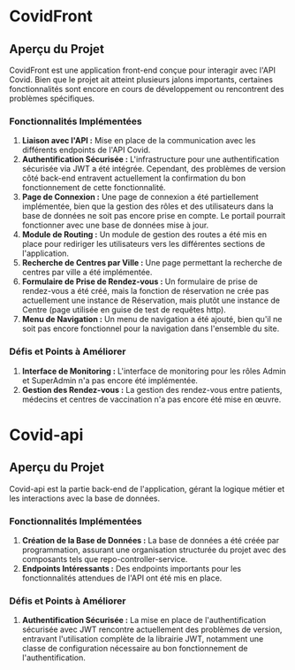 # CovidFront

## Aperçu du Projet

CovidFront est une application front-end conçue pour interagir avec l'API Covid. Bien que le projet ait atteint plusieurs jalons importants, certaines fonctionnalités sont encore en cours de développement ou rencontrent des problèmes spécifiques.

### Fonctionnalités Implémentées

1. **Liaison avec l'API :** Mise en place de la communication avec les différents endpoints de l'API Covid.
2. **Authentification Sécurisée :** L'infrastructure pour une authentification sécurisée via JWT a été intégrée. Cependant, des problèmes de version côté back-end entravent actuellement la confirmation du bon fonctionnement de cette fonctionnalité.
3. **Page de Connexion :** Une page de connexion a été partiellement implémentée, bien que la gestion des rôles et des utilisateurs dans la base de données ne soit pas encore prise en compte. Le portail pourrait fonctionner avec une base de données mise à jour.
4. **Module de Routing :** Un module de gestion des routes a été mis en place pour rediriger les utilisateurs vers les différentes sections de l'application.
5. **Recherche de Centres par Ville :** Une page permettant la recherche de centres par ville a été implémentée.
6. **Formulaire de Prise de Rendez-vous :** Un formulaire de prise de rendez-vous a été créé, mais la fonction de réservation ne crée pas actuellement une instance de Réservation, mais plutôt une instance de Centre (page utilisée en guise de test de requêtes http).
7. **Menu de Navigation :** Un menu de navigation a été ajouté, bien qu'il ne soit pas encore fonctionnel pour la navigation dans l'ensemble du site.

### Défis et Points à Améliorer

1. **Interface de Monitoring :** L'interface de monitoring pour les rôles Admin et SuperAdmin n'a pas encore été implémentée.
2. **Gestion des Rendez-vous :** La gestion des rendez-vous entre patients, médecins et centres de vaccination n'a pas encore été mise en œuvre.

# Covid-api

## Aperçu du Projet

Covid-api est la partie back-end de l'application, gérant la logique métier et les interactions avec la base de données.

### Fonctionnalités Implémentées

1. **Création de la Base de Données :** La base de données a été créée par programmation, assurant une organisation structurée du projet avec des composants tels que repo-controller-service.
2. **Endpoints Intéressants :** Des endpoints importants pour les fonctionnalités attendues de l'API ont été mis en place.

### Défis et Points à Améliorer

1. **Authentification Sécurisée :** La mise en place de l'authentification sécurisée avec JWT rencontre actuellement des problèmes de version, entravant l'utilisation complète de la librairie JWT, notamment une classe de configuration nécessaire au bon fonctionnement de l'authentification.
